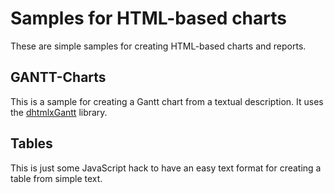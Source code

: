 # Samples for HTML-based charts

These are simple samples for creating HTML-based charts and reports.

## GANTT-Charts

This is a sample for creating a Gantt chart from a textual description. It uses the [dhtmlxGantt](https://dhtmlx.com/docs/products/dhtmlxGantt/) library.

## Tables

This is just some JavaScript hack to have an easy text format for creating a table from simple text.
